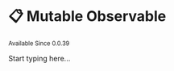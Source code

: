 # 📋 Mutable Observable

<sup>
Available Since 0.0.39
</sup>

<code-block lang="java" src="../code-samples/common/net/apartium/cocoabeans/state/CodeSnippets.java" include-symbol="mutable"/>

Start typing here...